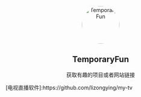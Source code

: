 <p align="center">
 <img width="100px" src="https://avatars.githubusercontent.com/u/49302081?s%E2%80%A600&u=fbe1008bc4d947954c32b958b36431e1992e1ee5&v=4" style="border-radius: 50%" 
 alt="TemporaryFun" />
 <h2 align="center">TemporaryFun</h2>
 <p align="center">获取有趣的项目或者网站链接</p>
</p>
<p  src="https://avatars.githubusercontent.com/u/49302081?s%E2%80%A600&u=fbe1008bc4d947954c32b958b36431e1992e1ee5&v=4">[电视直播软件]:https://github.com/lizongying/my-tv</p>

